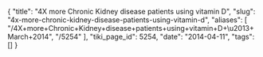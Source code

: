 {
    "title": "4X more Chronic Kidney disease patients using vitamin D",
    "slug": "4x-more-chronic-kidney-disease-patients-using-vitamin-d",
    "aliases": [
        "/4X+more+Chronic+Kidney+disease+patients+using+vitamin+D+\u2013+March+2014",
        "/5254"
    ],
    "tiki_page_id": 5254,
    "date": "2014-04-11",
    "tags": []
}